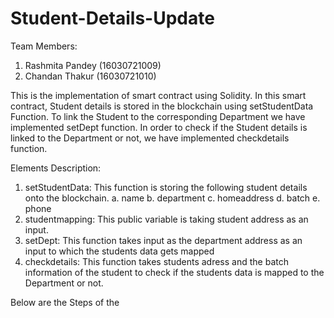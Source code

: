 # Student-Details-Update

Team Members:
1. Rashmita Pandey (16030721009)
2. Chandan Thakur (16030721010)

This is the implementation of smart contract using Solidity. In this smart contract, Student details is stored in the blockchain using setStudentData Function. To link the Student to the corresponding Department we have implemented setDept function. In order to check if the Student details is linked to the Department or not, we have implemented checkdetails function.

Elements Description:
1. setStudentData: This function is storing the following student details onto the blockchain.
    a. name
    b. department
    c. homeaddress
    d. batch
    e. phone
2. studentmapping: This public variable is taking student address as an input.
3. setDept: This function takes input as the department address as an input to which the students data gets mapped
4. checkdetails: This function takes students adress and the batch information of the student to check if the students data is mapped to the Department or not.

Below are the Steps of the 
